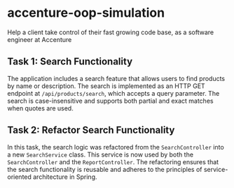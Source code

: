 # accenture-oop-simulation
Help a client take control of their fast growing code base, as a software engineer at Accenture

## Task 1: Search Functionality
The application includes a search feature that allows users to find products by name or description. The search is implemented as an HTTP GET endpoint at `/api/products/search`, which accepts a query parameter. The search is case-insensitive and supports both partial and exact matches when quotes are used.

## Task 2: Refactor Search Functionality
In this task, the search logic was refactored from the `SearchController` into a new `SearchService` class. This service is now used by both the `SearchController` and the `ReportController`. The refactoring ensures that the search functionality is reusable and adheres to the principles of service-oriented architecture in Spring.